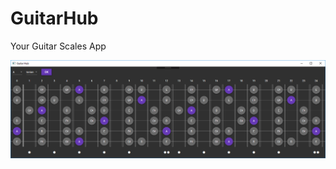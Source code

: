 # GuitarHub
Your Guitar Scales App

![Screenshot](https://raw.githubusercontent.com/fredimachado/GuitarHub/master/assets/screenshot.png)
